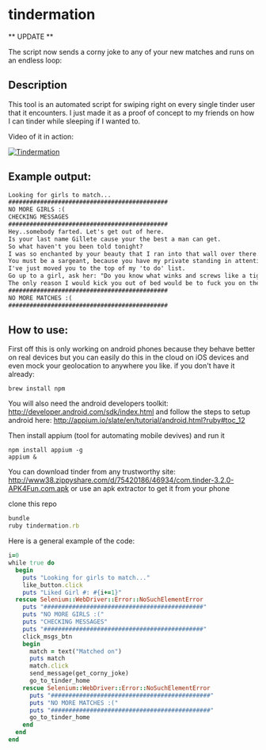 tindermation
==========
** UPDATE **

The script now sends a corny joke to any of your new matches and runs on an endless loop:

## Description
This tool is an automated script for swiping right on every single tinder user that it encounters. I just made it as a proof of concept to my friends on how I can tinder while sleeping if I wanted to.

Video of it in action:

[![Tindermation](http://img.youtube.com/vi/Kj3p1tfjKiQ/0.jpg)](http://www.youtube.com/watch?v=Kj3p1tfjKiQ)

## Example output:
```txt
Looking for girls to match...
#############################################
NO MORE GIRLS :(
CHECKING MESSAGES
#############################################
Hey..somebody farted. Let's get out of here.
Is your last name Gillete cause your the best a man can get.
So what haven't you been told tonight?
I was so enchanted by your beauty that I ran into that wall over there. So I am going to need your name and number for insurance purposes..
You must be a sargeant, because you have my private standing in attention.
I've just moved you to the top of my 'to do' list.
Go up to a girl, ask her: "Do you know what winks and screws like a tiger?" [No] Then wink..
The only reason I would kick you out of bed would be to fuck you on the floor.
#############################################
NO MORE MATCHES :(
#############################################
```

## How to use:
First off this is only working on android phones because they behave better on real devices but you can easily do this in the cloud on iOS devices and even mock your geolocation to anywhere you like.
if you don't have it already:
```
brew install npm
```
You will also need the android developers toolkit: http://developer.android.com/sdk/index.html
and follow the steps to setup android here: http://appium.io/slate/en/tutorial/android.html?ruby#toc_12


Then install appium (tool for automating mobile devives) and run it
```
npm install appium -g 
appium &
```

You can download tinder from any trustworthy site: http://www38.zippyshare.com/d/75420186/46934/com.tinder-3.2.0-APK4Fun.com.apk
or use an apk extractor to get it from your phone

clone this repo
```ruby
bundle
ruby tindermation.rb
```

Here is a general example of the code:
```ruby
i=0
while true do
  begin
    puts "Looking for girls to match..."
    like_button.click
    puts "Liked Girl #: #{i+=1}"
  rescue Selenium::WebDriver::Error::NoSuchElementError
    puts "#############################################"
    puts "NO MORE GIRLS :("
    puts "CHECKING MESSAGES"
    puts "#############################################"
    click_msgs_btn
    begin
      match = text("Matched on")
      puts match
      match.click
      send_message(get_corny_joke)
      go_to_tinder_home
    rescue Selenium::WebDriver::Error::NoSuchElementError
      puts "#############################################"
      puts "NO MORE MATCHES :("
      puts "#############################################"
      go_to_tinder_home
    end
  end
end
```
